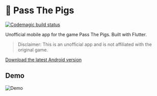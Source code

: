 # 🐷 Pass The Pigs

[![Codemagic build status](https://api.codemagic.io/apps/62d46b2bb2128b2809d61031/62d46b2bb2128b2809d61030/status_badge.svg)](https://codemagic.io/app/62d46b2bb2128b2809d61031/62d46b2bb2128b2809d61030/latest_build)

Unofficial mobile app for the game Pass The Pigs. Built with Flutter.

> Disclaimer: This is an unofficial app and is not affiliated with the original game.

[Download the latest Android version](https://codemagic.io/app/62d46b2bb2128b2809d61031/62d46b2bb2128b2809d61030/latest_build)

## Demo

![Demo](/docs//demo.gif)
